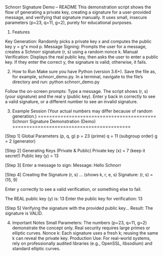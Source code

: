 Schnorr Signature Demo – README
This demonstration script shows the flow of generating a private key, creating a signature for a user-provided message, and verifying that signature manually. It uses small, insecure parameters (p=23, q=11, g=2), purely for educational purposes.

1. Features

Key Generation: Randomly picks a private key x and computes the public key y = g^x mod p.
Message Signing: Prompts the user for a message, creates a Schnorr signature (r, s) using a random nonce k.
Manual Verification: Displays the real public key, then asks the user to enter a public key. If they enter the correct y, the signature is valid; otherwise, it fails.


2. How to Run
Make sure you have Python (version 3.6+).
Save the file as, for example, schnorr_demo.py.
In a terminal, navigate to the file’s directory and run:
python schnorr_demo.py

Follow the on-screen prompts:
Type a message.
The script shows (r, s) (your signature) and the real y (public key).
Enter y back in correctly to see a valid signature, or a different number to see an invalid signature.


3. Example Session
(Your actual numbers may differ because of random generation.)
==========================================
  Schnorr Signature Demonstration (Demo)
==========================================

[Step 1] Global Parameters (p, q, g)
  p = 23 (prime)
  q = 11 (subgroup order)
  g = 2 (generator)

[Step 2] Generating Keys (Private & Public)
  Private key (x) = 7   (keep it secret!)
  Public key (y)  = 13

[Step 3] Enter a message to sign:
Message: Hello Schnorr

[Step 4] Creating the Signature (r, s)
  ... (shows k, r, e, s)
  Signature: (r, s) = (15, 9)

Enter y correctly to see a valid verification, or something else to fail.

The REAL public key (y) is: 13
Enter the public key for verification: 13

[Step 5] Verifying the signature with the provided public key...
Result: The signature is VALID.

4. Important Notes
Small Parameters: The numbers (p=23, q=11, g=2) demonstrate the concept only. Real security requires large primes or elliptic curves.
Nonce k: Each signature uses a fresh k; reusing the same k can reveal the private key.
Production Use: For real-world systems, rely on professionally audited libraries (e.g., OpenSSL, libsodium) and standard elliptic curves.

